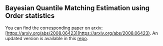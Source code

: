 ## Bayesian Quantile Matching Estimation using Order statistics


You can find the corresponding paper on arxiv: [https://arxiv.org/abs/2008.06423](https://arxiv.org/abs/2008.06423).
An updated version is available in this [repo](https://github.com/RSNirwan/BQME_experiments/blob/master/updated_paper.pdf).
